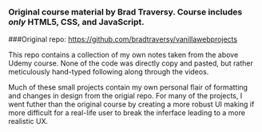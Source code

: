 ### Original course material by Brad Traversy. Course includes *only* HTML5, CSS, and JavaScript.

###Original repo: https://github.com/bradtraversy/vanillawebprojects

This repo contains a collection of my own notes taken from the above Udemy course. None of the code was directly copy and pasted, but rather meticulously hand-typed following along through the videos.

Much of these small projects contain my own personal flair of formatting and changes in design from the origial repo. For many of the projects, I went futher than the original course by creating a more robust UI making if more difficult for a real-life user to break the inferface leading to a more realistic UX.
